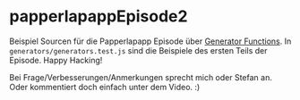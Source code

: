 # papperlapappEpisode2
Beispiel Sourcen für die Papperlapapp Episode über [Generator Functions](https://www.youtube.com/watch?v=a2JrkB7nR6A).
In `generators/generators.test.js` sind die Beispiele des ersten Teils der Episode. 
Happy Hacking!

Bei Frage/Verbesserungen/Anmerkungen sprecht mich oder Stefan an. Oder kommentiert doch einfach unter dem Video. :)
